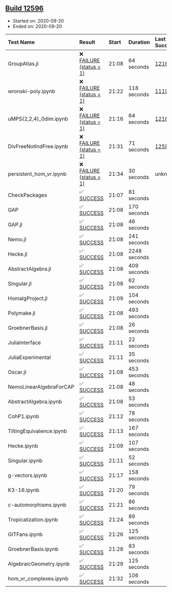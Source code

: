 ## [Build 12596](https://oscarci.mathematik.uni-kl.de/job/oscar/12596/)

* Started on: 2020-09-20
* Ended on: 2020-09-20

| Test Name    | Result | Start | Duration | Last Success | First Failure |
|:-------------|:-------|:------|:---------|:-------------|:--------------|
| GroupAtlas.jl | ❌ [FAILURE (status = 1)](https://oscarci.mathematik.uni-kl.de/job/oscar/12596/artifact/logs/build-12596/GroupAtlas.jl.log) | 21:08 | 64 seconds | [12167](https://oscarci.mathematik.uni-kl.de/job/oscar/12167/) | [12168](https://oscarci.mathematik.uni-kl.de/job/oscar/12168/) |
| wronski-poly.ipynb | ❌ [FAILURE (status = 1)](https://oscarci.mathematik.uni-kl.de/job/oscar/12596/artifact/logs/build-12596/wronski-poly.ipynb.log) | 21:22 | 118 seconds | [11192](https://oscarci.mathematik.uni-kl.de/job/oscar/11192/) | [11193](https://oscarci.mathematik.uni-kl.de/job/oscar/11193/) |
| uMPS(2,2,4)_0dim.ipynb | ❌ [FAILURE (status = 1)](https://oscarci.mathematik.uni-kl.de/job/oscar/12596/artifact/logs/build-12596/uMPS-2-2-4-_0dim.ipynb.log) | 21:16 | 64 seconds | [12167](https://oscarci.mathematik.uni-kl.de/job/oscar/12167/) | [12168](https://oscarci.mathematik.uni-kl.de/job/oscar/12168/) |
| DivFreeNotIndFree.ipynb | ❌ [FAILURE (status = 1)](https://oscarci.mathematik.uni-kl.de/job/oscar/12596/artifact/logs/build-12596/DivFreeNotIndFree.ipynb.log) | 21:31 | 71 seconds | [12594](https://oscarci.mathematik.uni-kl.de/job/oscar/12594/) | [12595](https://oscarci.mathematik.uni-kl.de/job/oscar/12595/) |
| persistent_hom_vr.ipynb | ❌ [FAILURE (status = 1)](https://oscarci.mathematik.uni-kl.de/job/oscar/12596/artifact/logs/build-12596/persistent_hom_vr.ipynb.log) | 21:34 | 30 seconds | unknown | unknown |
| CheckPackages | ✅ [SUCCESS](https://oscarci.mathematik.uni-kl.de/job/oscar/12596/artifact/logs/build-12596/CheckPackages.log) | 21:07 | 81 seconds |  |  |
| GAP | ✅ [SUCCESS](https://oscarci.mathematik.uni-kl.de/job/oscar/12596/artifact/logs/build-12596/GAP.log) | 21:08 | 170 seconds |  |  |
| GAP.jl | ✅ [SUCCESS](https://oscarci.mathematik.uni-kl.de/job/oscar/12596/artifact/logs/build-12596/GAP.jl.log) | 21:08 | 46 seconds |  |  |
| Nemo.jl | ✅ [SUCCESS](https://oscarci.mathematik.uni-kl.de/job/oscar/12596/artifact/logs/build-12596/Nemo.jl.log) | 21:08 | 241 seconds |  |  |
| Hecke.jl | ✅ [SUCCESS](https://oscarci.mathematik.uni-kl.de/job/oscar/12596/artifact/logs/build-12596/Hecke.jl.log) | 21:08 | 2248 seconds |  |  |
| AbstractAlgebra.jl | ✅ [SUCCESS](https://oscarci.mathematik.uni-kl.de/job/oscar/12596/artifact/logs/build-12596/AbstractAlgebra.jl.log) | 21:08 | 409 seconds |  |  |
| Singular.jl | ✅ [SUCCESS](https://oscarci.mathematik.uni-kl.de/job/oscar/12596/artifact/logs/build-12596/Singular.jl.log) | 21:08 | 62 seconds |  |  |
| HomalgProject.jl | ✅ [SUCCESS](https://oscarci.mathematik.uni-kl.de/job/oscar/12596/artifact/logs/build-12596/HomalgProject.jl.log) | 21:09 | 104 seconds |  |  |
| Polymake.jl | ✅ [SUCCESS](https://oscarci.mathematik.uni-kl.de/job/oscar/12596/artifact/logs/build-12596/Polymake.jl.log) | 21:08 | 493 seconds |  |  |
| GroebnerBasis.jl | ✅ [SUCCESS](https://oscarci.mathematik.uni-kl.de/job/oscar/12596/artifact/logs/build-12596/GroebnerBasis.jl.log) | 21:08 | 26 seconds |  |  |
| JuliaInterface | ✅ [SUCCESS](https://oscarci.mathematik.uni-kl.de/job/oscar/12596/artifact/logs/build-12596/JuliaInterface.log) | 21:11 | 22 seconds |  |  |
| JuliaExperimental | ✅ [SUCCESS](https://oscarci.mathematik.uni-kl.de/job/oscar/12596/artifact/logs/build-12596/JuliaExperimental.log) | 21:11 | 35 seconds |  |  |
| Oscar.jl | ✅ [SUCCESS](https://oscarci.mathematik.uni-kl.de/job/oscar/12596/artifact/logs/build-12596/Oscar.jl.log) | 21:08 | 453 seconds |  |  |
| NemoLinearAlgebraForCAP | ✅ [SUCCESS](https://oscarci.mathematik.uni-kl.de/job/oscar/12596/artifact/logs/build-12596/NemoLinearAlgebraForCAP.log) | 21:08 | 48 seconds |  |  |
| AbstractAlgebra.ipynb | ✅ [SUCCESS](https://oscarci.mathematik.uni-kl.de/job/oscar/12596/artifact/logs/build-12596/AbstractAlgebra.ipynb.log) | 21:08 | 53 seconds |  |  |
| CohP1.ipynb | ✅ [SUCCESS](https://oscarci.mathematik.uni-kl.de/job/oscar/12596/artifact/logs/build-12596/CohP1.ipynb.log) | 21:12 | 78 seconds |  |  |
| TiltingEquivalence.ipynb | ✅ [SUCCESS](https://oscarci.mathematik.uni-kl.de/job/oscar/12596/artifact/logs/build-12596/TiltingEquivalence.ipynb.log) | 21:13 | 167 seconds |  |  |
| Hecke.ipynb | ✅ [SUCCESS](https://oscarci.mathematik.uni-kl.de/job/oscar/12596/artifact/logs/build-12596/Hecke.ipynb.log) | 21:09 | 107 seconds |  |  |
| Singular.ipynb | ✅ [SUCCESS](https://oscarci.mathematik.uni-kl.de/job/oscar/12596/artifact/logs/build-12596/Singular.ipynb.log) | 21:11 | 52 seconds |  |  |
| g-vectors.ipynb | ✅ [SUCCESS](https://oscarci.mathematik.uni-kl.de/job/oscar/12596/artifact/logs/build-12596/g-vectors.ipynb.log) | 21:17 | 158 seconds |  |  |
| K3-16.ipynb | ✅ [SUCCESS](https://oscarci.mathematik.uni-kl.de/job/oscar/12596/artifact/logs/build-12596/K3-16.ipynb.log) | 21:20 | 79 seconds |  |  |
| c-automorphisms.ipynb | ✅ [SUCCESS](https://oscarci.mathematik.uni-kl.de/job/oscar/12596/artifact/logs/build-12596/c-automorphisms.ipynb.log) | 21:21 | 86 seconds |  |  |
| Tropicalization.ipynb | ✅ [SUCCESS](https://oscarci.mathematik.uni-kl.de/job/oscar/12596/artifact/logs/build-12596/Tropicalization.ipynb.log) | 21:24 | 89 seconds |  |  |
| GITFans.ipynb | ✅ [SUCCESS](https://oscarci.mathematik.uni-kl.de/job/oscar/12596/artifact/logs/build-12596/GITFans.ipynb.log) | 21:26 | 125 seconds |  |  |
| GroebnerBasis.ipynb | ✅ [SUCCESS](https://oscarci.mathematik.uni-kl.de/job/oscar/12596/artifact/logs/build-12596/GroebnerBasis.ipynb.log) | 21:28 | 83 seconds |  |  |
| AlgebraicGeometry.ipynb | ✅ [SUCCESS](https://oscarci.mathematik.uni-kl.de/job/oscar/12596/artifact/logs/build-12596/AlgebraicGeometry.ipynb.log) | 21:29 | 125 seconds |  |  |
| hom_vr_complexes.ipynb | ✅ [SUCCESS](https://oscarci.mathematik.uni-kl.de/job/oscar/12596/artifact/logs/build-12596/hom_vr_complexes.ipynb.log) | 21:32 | 106 seconds |  |  |

